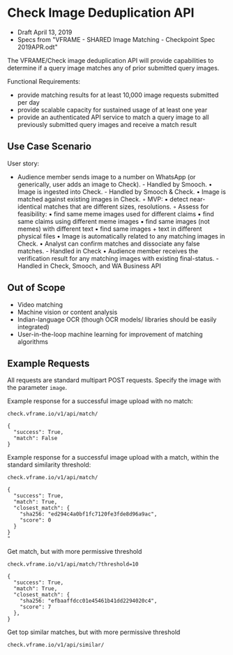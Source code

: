 # Check Image Deduplication API

- Draft April 13, 2019  
- Specs from "VFRAME - SHARED Image Matching - Checkpoint Spec 2019APR.odt"


The VFRAME/Check image deduplication API will provide capabilities to determine if a query image matches any of prior submitted query images. 

Functional Requirements:

- provide matching results for at least 10,000 image requests submitted per day
- provide scalable capacity for sustained usage of at least one year
- provide an authenticated API service to match a query image to all previously submitted query images and receive a match result


## Use Case Scenario

User story:
- Audience member sends image to a number on WhatsApp (or generically, user adds an image to Check). - Handled by Smooch.
    • Image is ingested into Check. - Handled by Smooch & Check.
    • Image is matched against existing images in Check.
        ◦ MVP:
            ▪ detect near-identical matches that are different sizes, resolutions.
        ◦ Assess for feasibility:
            ▪ find same meme images used for different claims
            ▪ find same claims using different meme images
            ▪ find same images (not memes) with different text
            ▪ find same images + text in different physical files
    • Image is automatically related to any matching images in Check.
    • Analyst can confirm matches and dissociate any false matches. - Handled in Check
    • Audience member receives the verification result for any matching images with existing final-status. - Handled in Check, Smooch, and WA Business API
    
    
## Out of Scope

- Video matching
- Machine vision or content analysis
- Indian-language OCR (though OCR models/ libraries should be easily integrated)
- User-in-the-loop machine learning for improvement of matching algorithms
    
    

## Example Requests

All requests are standard multipart POST requests.  Specify the image with the parameter `image`.

Example response for a successful image upload with no match:

`check.vframe.io/v1/api/match/`

```
{
  "success": True,
  "match": False
}
```
 			 

Example response for a successful image upload with a match, within the standard similarity threshold:

`check.vframe.io/v1/api/match/`

```
{
  "success": True,
  "match": True,
  "closest_match": {
  	"sha256: "ed294c4a0bf1fc7120fe3fde8d96a9ac",
  	"score": 0
  }
}
"
```

Get match, but with more permissive threshold

`check.vframe.io/v1/api/match/?threshold=10`

```
{
  "success": True,
  "match": True,
  "closest_match": {
    "sha256: "efbaaffdcc01e45461b41dd2294020c4",
    "score": 7
  },
}
```

Get top similar matches, but with more permissive threshold

`check.vframe.io/v1/api/similar/`

